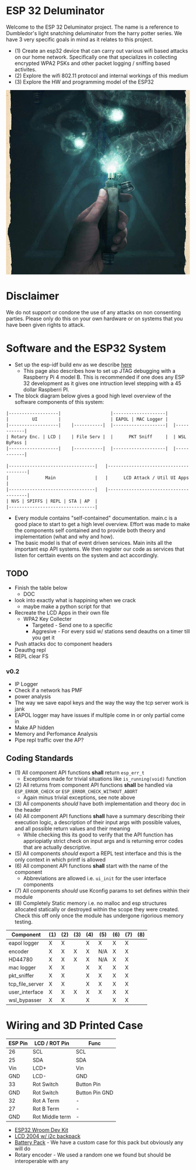 # ESP 32 Deluminator

Welcome to the ESP 32 Deluminator project. The name is a reference to Dumbledor's light snatching deluminator from the harry potter series. We have 3 very specific goals in mind as it relates to this project.

* (1) Create an esp32 device that can carry out various wifi based attacks on our home network. Specifically one that specializes in collecting encrypted WPA2 PSKs and other packet logging / sniffing based activites.
* (2) Explore the wifi 802.11 protocol and internal workings of this medium
* (3) Explore the HW and programming model of the ESP32

![alt text](./Docs/delum.jpg)

# Disclaimer

We do not support or condone the use of any attacks on non consenting parties. Please only do this on your own hardware or on systems that you have been given rights to attack.

# Software and the ESP32 System

* Set up the esp-idf build env as we describe [here](https://github.com/tanner-johnson2718/PI_JTAG_DBGR/blob/master/writeups/Init_PI_JTAG_Test.md#esp-32-set-up)
    * This page also describes how to set up JTAG debugging with a Raspberry Pi 4 model B. This is recommended if one does any ESP 32 development as it gives one intruction level stepping with a 45 dollar Raspberri PI.
* The block diagram below gives a good high level overview of the software components of this system:

```    
|-------------------|                   |--------------------|
|         UI        |                   | EAPOL | MAC Logger | 
|-------------------|    |-----------|  |--------------------|  |------------|
| Rotary Enc. | LCD |    | File Serv |  |      PKT Sniff     |  | WSL ByPass |
|-------------------|    |-----------|  |--------------------|  |------------|

|---------------------------------|   |---------------------------------------|
|              Main               |   |      LCD Attack / Util UI Apps        |
|---------------------------------|   |---------------------------------------|
| NVS | SPIFFS | REPL | STA | AP  |
|---------------------------------|
```

* Every module contains "self-contained" documentation. main.c is a good place to start to get a high level overview. Effort was made to make the components self contained and to provide both theory and implementation (what and why and how).
* The basic model is that of event driven services. Main inits all the important esp API systems. We then register our code as services that listen for certtain events on the system and act accordingly.

## TODO
* Finish the table below
    * DOC
* look into exactly what is happining when we crack
    * maybe make a python script for that 
* Recreate the LCD Apps in their own file
    * WPA2 Key Collecter
        * Targeted    - Send one to a specific
        * Aggresive   - For every ssid w/ stations send deauths on a timer till you get it
* Push attacks doc to component headers
* Deauthg repl
* REPL clear FS

### v0.2
* IP Logger
* Check if a network has PMF
* power analysis
* The way we save eapol keys and the way the way the tcp server work is jank
* EAPOL logger may have issues if multiple come in or only partial come in
* Make AP hidden
* Memory and Perfomance Analysis
* Pipe repl traffic over the AP?


## Coding Standards

* (1) All component API functions **shall** return `esp_err_t`
    * Exceptions made for trivial situations like `is_running(void)` function
* (2) All returns from component API functions **shall** be handled via `ESP_ERROR_CHECK` or `ESP_ERROR_CHECK_WITHOUT_ABORT`
    * Again minus trivial exceptions, see note above
* (3) All components *should* have both implementation and theory doc in the header
* (4) All component API functions **shall** have a summary describing their execution logic, a description of their input args with possible values, and all possible return values and their meaning
    * While checking this its good to verify that the API function has appriopiatly strict check on input args and is returning error codes that are actually descriptive.
* (5) All components *should* export a REPL test interface and this is the only context in which printf is allowed
* (6) All component API functions **shall** start with the name of the component
    * Abbreviations are allowed i.e. `ui_init` for the user interface components
* (7) All components *should* use Kconfig params to set defines within their module
* (8) Completely Static memory i.e. no malloc and esp structures allocated statically or destroyed within the scope they were created. Check this off only once the module has undergone rigorious memory testing.

| Component       | (1) | (2) | (3) | (4) | (5) | (6) | (7) | (8) |
| --------------- | --- | --- | --- | --- | --- | --- | --- | --- |
| eapol logger    |  X  |  X  |     |  X  |  X  |  X  |  X  |     |
| encoder         |  X  |  X  |  X  |  X  | N/A |  X  |  X  |     |
| HD44780         |  X  |  X  |  X  |  X  | N/A |  X  |  X  |     |
| mac logger      |  X  |  X  |     |  X  |  X  |  X  |  X  |     |
| pkt_sniffer     |  X  |  X  |     |  X  |  X  |  X  |  X  |     |
| tcp_file_server |  X  |  X  |     |  X  |  X  |  X  |  X  |     |
| user_interface  |  X  |  X  |  X  |  X  |  X  |  X  |  X  |     |
| wsl_bypasser    |  X  |  X  |     |  X  |     |  X  |  X  |     |

# Wiring and 3D Printed Case

| ESP Pin | LCD / ROT Pin | Func |
| --- | --- | --- |
| 26 | SCL | SCL |
| 25 | SDA | SDA |
| Vin | LCD+ | Vin |
| GND | LCD- | GND |
| 33 | Rot Switch | Button Pin |
| GND | Rot Switch | Button Pin GND |
| 32 | Rot A Term | - |
| 27 | Rot B Term | - |
| GND | Rot Middle term | - |

* [ESP32 Wroom Dev Kit](https://www.amazon.com/gp/product/B08246MCL5/ref=ppx_yo_dt_b_search_asin_title?ie=UTF8&psc=1)
* [LCD 2004 w/ i2c backpack](https://www.amazon.com/dp/B0C1G9GBRZ?psc=1&ref=ppx_yo2ov_dt_b_product_details)
* [Battery Pack](https://www.walmart.com/ip/onn-Portable-Battery-4k-mAh-Black/934734622?wmlspartner=wlpa&selectedSellerId=0&wl13=2070&adid=22222222277934734622_117755028669_12420145346&wmlspartner=wmtlabs&wl0=&wl1=g&wl2=c&wl3=501107745824&wl4=aud-2230653093054:pla-306310554666&wl5=9033835&wl6=&wl7=&wl8=&wl9=pla&wl10=8175035&wl11=local&wl12=934734622&wl13=2070&veh=sem_LIA&gclsrc=aw.ds&&adid=22222222237934734622_117755028669_12420145346&wl0=&wl1=g&wl2=c&wl3=501107745824&wl4=aud-2230653093054:pla-306310554666&wl5=9033835&wl6=&wl7=&wl8=&wl9=pla&wl10=8175035&wl11=local&wl12=934734622&veh=sem&gad_source=1&gclid=CjwKCAiA-bmsBhAGEiwAoaQNmpeMOc645RI29sXwDRy94ucsxWZd484QlGaFLX9-s_fhE79IKZzTjxoCHxQQAvD_BwE) - We have a custom case for this pack but obviously any will do
* Rotary encoder - We used a random one we found but should be interoperable with any